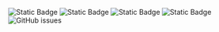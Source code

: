 ![Static Badge](https://img.shields.io/badge/blacklists-60-000000) ![Static Badge](https://img.shields.io/badge/blacklisted-2680346-cc0000) ![Static Badge](https://img.shields.io/badge/whitelisted-2244-00CC00) ![Static Badge](https://img.shields.io/badge/streaming_blacklist-28107-000000) ![GitHub issues](https://img.shields.io/github/issues/fabriziosalmi/blacklists)
